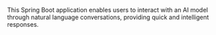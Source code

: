 This Spring Boot application enables users to interact with an AI model through natural language conversations, providing quick and intelligent responses.
